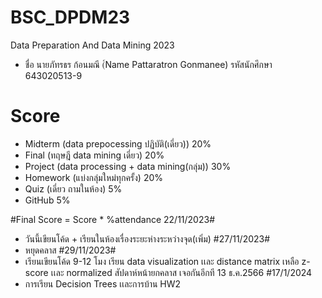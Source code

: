 # BSC_DPDM23
Data Preparation And Data Mining 2023
- ชื่อ นายภัทรธร ก้อนมณี (์Name Pattaratron Gonmanee) รหัสนักศึกษา 643020513-9
# Score
- Midterm (data prepocessing ปฏิบัติ(เดี่ยว)) 20%
- Final (ทฤษฎี data mining เดี่ยว) 20%
- Project (data processing + data mining(กลุ่ม)) 30%
- Homework (แบ่งกลุ่มใหม่ทุกครั้ง) 20%
- Quiz (เดี่ยว ถามในห้อง) 5%
- GitHub 5%

#Final Score = Score * %attendance
22/11/2023#
- วันนี้เขียนโค้ด + เรียนในห้องเรื่องระยะห่างระหว่างจุด(เพิ่ม)
#27/11/2023#
- หยุดคลาส
#29/11/2023#
- เรียนเขียนโค้ด 9-12 โมง เรียน data visualization เเละ distance matrix เหลือ z-score เเละ normalized สัปดาห์หน้ายกคลาส เจอกันอีกที 13 ธ.ค.2566
#17/1/2024
- การเรียน Decision Trees เเละการบ้าน HW2
